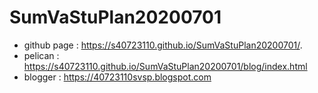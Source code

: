 # SumVaStuPlan20200701
* github page : https://s40723110.github.io/SumVaStuPlan20200701/.
* pelican : https://s40723110.github.io/SumVaStuPlan20200701/blog/index.html
* blogger : https://40723110svsp.blogspot.com
